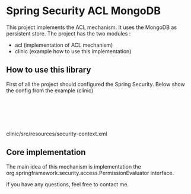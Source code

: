 Spring Security ACL MongoDB
==================

This project implements the ACL mechanism. It uses the MongoDB as persistent store.
The project has the two modules :
 - acl (implementation of ACL mechanism)
 - clinic (example how to use this implementation)
 
How to use this library
-----------------------

First of all the project should configured the Spring Security. 
Below show the config from the example (clinic)

<pre>
<code>
    <http auto-config="true" use-expressions="true">
        <intercept-url pattern="/api**" access="isAuthenticated()" />
    </http>
</code>
</pre>

clinic/src/resources/security-context.xml

 
 
Core implementation
-------------------

The main idea of this mechanism is implementation the org.springframework.security.access.PermissionEvaluator interface.



if you have any questions, feel free to contact me.
